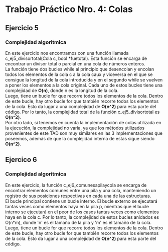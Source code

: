 # Trabajo Práctico Nro. 4: Colas

## Ejercicio 5
### Complejidad algoritmica
En este ejercicio nos encontramos con una función llamada c_ej5_divisortotal(Cola c, bool *fuetotal). Esta función se encarga de encontrar un divisor total o parcial en una cola de números enteros.<br>
La función tiene dos bucles while al principio que desencolan y encolan todos los elementos de la cola c a la cola caux y viceversa en el que se consigue la longitud de la cola introducida y en el segundo while se vuelven a poner los elementos a la cola original. Cada uno de estos bucles tiene una complejidad de **O(n)**, donde n es la longitud de la cola.<br>
Luego, tiene un bucle for que recorre todos los elementos de la cola. Dentro de este bucle, hay otro bucle for que también recorre todos los elementos de la cola. Esto da lugar a una complejidad de **O(n^2)** para esta parte del código.
Por lo tanto, la complejidad total de la función c_ej5_divisortotal es **O(n^2)**.<br>
Por otro lado, si tenemos en cuenta la implementación de colas utilizada en la ejecución, la complejidad no varía, ya que los métodos utilizados provenientes de este TAD son muy similares en las 3 implementaciones que poseemos, además de que la complejidad interna de estas sigue siendo 
**O(n^2)**.

## Ejercico 6 
### Complejidad algoritmica
En este ejercicio, la función c_ej6_comunesapilaycola se encarga de encontrar elementos comunes entre una pila y una cola, manteniendo un registro de sus posiciones respectivas en cada una de las estructuras.<br>
El bucle principal contiene un bucle interno. El bucle externo se ejecutará tantas veces como elementos haya en la pila p, mientras que el bucle interno se ejecutará en el peor de los casos tantas veces como elementos haya en la cola c. Por lo tanto, la complejidad de estos bucles anidados es O(n*m), donde 'n' es el tamaño de la pila y 'm' es el tamaño de la cola.<br>
Luego, tiene un bucle for que recorre todos los elementos de la cola. Dentro de este bucle, hay otro bucle for que también recorre todos los elementos de la cola. Esto da lugar a una complejidad de **O(n^2)** para esta parte del código.
